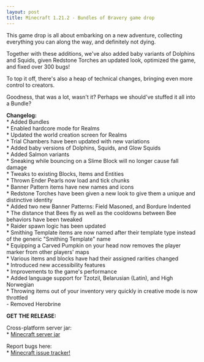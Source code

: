 ```yaml
---
layout: post
title: Minecraft 1.21.2 - Bundles of Bravery game drop
---
```


This game drop is all about embarking on a new adventure, collecting everything you can along the way, and definitely not dying.<br>

Together with these additions, we've also added baby variants of Dolphins and Squids, given Redstone Torches an updated look, optimized the game, and fixed over 300 bugs!<br>

To top it off, there's also a heap of technical changes, bringing even more control to creators.<br>

Goodness, that was a lot, wasn't it? Perhaps we should've stuffed it all into a Bundle?

**Changelog:**<br>
\* Added Bundles<br>
\* Enabled hardcore mode for Realms<br>
\* Updated the world creation screen for Realms<br>
\* Trial Chambers have been updated with new variations<br>
\* Added baby versions of Dolphins, Squids, and Glow Squids<br>
\* Added Salmon variants<br>
\* Sneaking while bouncing on a Slime Block will no longer cause fall damage<br>
\* Tweaks to existing Blocks, Items and Entities<br>
\* Thrown Ender Pearls now load and tick chunks<br>
\* Banner Pattern items have new names and icons<br>
\* Redstone Torches have been given a new look to give them a unique and distinctive identity<br>
\* Added two new Banner Patterns: Field Masoned, and Bordure Indented<br>
\* The distance that Bees fly as well as the cooldowns between Bee behaviors have been tweaked<br>
\* Raider spawn logic has been updated<br>
\* Smithing Template items are now named after their template type instead of the generic "Smithing Template" name<br>
\* Equipping a Carved Pumpkin on your head now removes the player marker from other players' maps<br>
\* Various items and blocks have had their assigned rarities changed<br>
\* Introduced new accessibility features<br>
\* Improvements to the game's performance<br>
\* Added language support for Tzotzil, Belarusian (Latin), and High Norwegian<br>
\* Throwing items out of your inventory very quickly in creative mode is now throttled<br>
\- Removed Herobrine<br>

**GET THE RELEASE:**<br>

Cross-platform server jar:<br>
\* [Minecraft server jar](https://piston-data.mojang.com/v1/objects/7bf95409b0d9b5388bfea3704ec92012d273c14c/server.jar)<br>

Report bugs here:<br>
\* [Minecraft issue tracker!](https://bugs.mojang.com/browse/MC)<br>